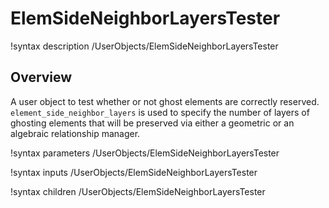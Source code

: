 # ElemSideNeighborLayersTester

!syntax description /UserObjects/ElemSideNeighborLayersTester

## Overview

A user object to test whether or not ghost elements are correctly reserved.
`element_side_neighbor_layers` is used to specify the number of layers of
 ghosting elements that will be preserved via either a geometric
or an algebraic relationship manager.


!syntax parameters /UserObjects/ElemSideNeighborLayersTester

!syntax inputs /UserObjects/ElemSideNeighborLayersTester

!syntax children /UserObjects/ElemSideNeighborLayersTester
